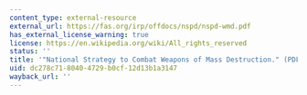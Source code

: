 ```yaml
---
content_type: external-resource
external_url: https://fas.org/irp/offdocs/nspd/nspd-wmd.pdf
has_external_license_warning: true
license: https://en.wikipedia.org/wiki/All_rights_reserved
status: ''
title: '"National Strategy to Combat Weapons of Mass Destruction." (PDF)'
uid: dc278c71-8040-4729-b0cf-12d13b1a3147
wayback_url: ''
---
```

